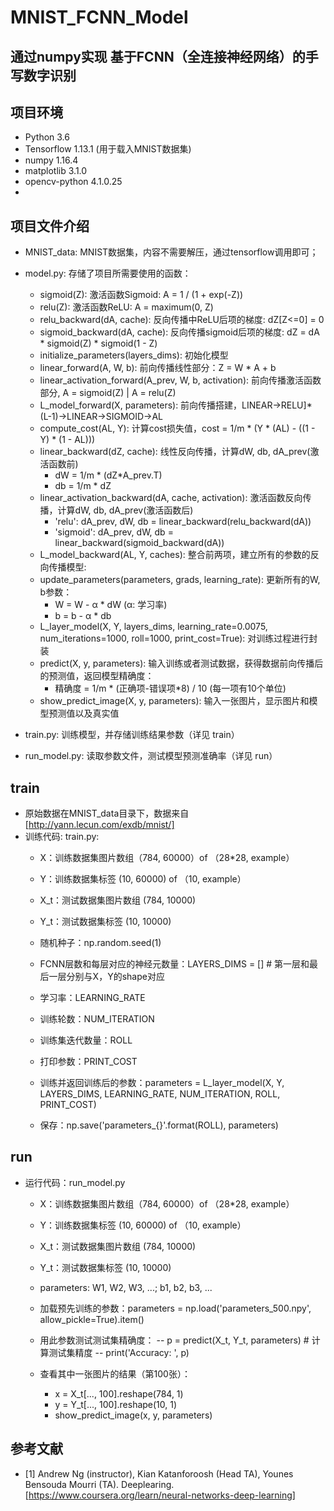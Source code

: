 # MNIST_FCNN_Model

通过numpy实现 基于FCNN（全连接神经网络）的手写数字识别
-
## 项目环境
- Python 3.6
- Tensorflow 1.13.1 (用于载入MNIST数据集)
- numpy 1.16.4
- matplotlib 3.1.0
- opencv-python 4.1.0.25
-
## 项目文件介绍
- MNIST_data: MNIST数据集，内容不需要解压，通过tensorflow调用即可；
- model.py: 存储了项目所需要使用的函数：
  - sigmoid(Z): 激活函数Sigmoid: A = 1 / (1 + exp(-Z))
  - relu(Z): 激活函数ReLU: A = maximum(0, Z)
  - relu_backward(dA, cache): 反向传播中ReLU后项的梯度: dZ[Z<=0] = 0
  - sigmoid_backward(dA, cache): 反向传播sigmoid后项的梯度: dZ = dA * sigmoid(Z) * sigmoid(1 - Z)
  - initialize_parameters(layers_dims): 初始化模型
  - linear_forward(A, W, b): 前向传播线性部分：Z = W * A + b
  - linear_activation_forward(A_prev, W, b, activation): 前向传播激活函数部分, A = sigmoid(Z) | A = relu(Z)
  - L_model_forward(X, parameters): 前向传播搭建，LINEAR->RELU]* (L-1)->LINEAR->SIGMOID->AL
  - compute_cost(AL, Y): 计算cost损失值，cost = 1/m * (Y * (AL) - ((1 - Y) * (1 - AL)))
  - linear_backward(dZ, cache): 线性反向传播，计算dW, db, dA_prev(激活函数前)
    - dW = 1/m * (dZ*A_prev.T)
    - db = 1/m * dZ
  - linear_activation_backward(dA, cache, activation): 激活函数反向传播，计算dW, db, dA_prev(激活函数后)
    - 'relu': dA_prev, dW, db = linear_backward(relu_backward(dA))
    - 'sigmoid': dA_prev, dW, db = linear_backward(sigmoid_backward(dA))
  - L_model_backward(AL, Y, caches): 整合前两项，建立所有的参数的反向传播模型:
  - update_parameters(parameters, grads, learning_rate): 更新所有的W, b参数：
    - W = W - α * dW   (α: 学习率)
    - b = b - α * db
  - L_layer_model(X, Y, layers_dims, learning_rate=0.0075, num_iterations=1000, roll=1000, print_cost=True): 对训练过程进行封装
  - predict(X, y, parameters): 输入训练或者测试数据，获得数据前向传播后的预测值，返回模型精确度：
    - 精确度 = 1/m * (正确项-错误项*8) / 10     (每一项有10个单位)
  - show_predict_image(X, y, parameters): 输入一张图片，显示图片和模型预测值以及真实值

- train.py: 训练模型，并存储训练结果参数（详见 train）
- run_model.py: 读取参数文件，测试模型预测准确率（详见 run）

## train
- 原始数据在MNIST_data目录下，数据来自[http://yann.lecun.com/exdb/mnist/]
- 训练代码: train.py:
  - X：训练数据集图片数组（784, 60000）of （28*28, example）
  - Y：训练数据集标签   (10, 60000)   of （10, example）
  - X_t：测试数据集图片数组  (784, 10000)
  - Y_t：测试数据集标签  (10, 10000)

  - 随机种子：np.random.seed(1)
  - FCNN层数和每层对应的神经元数量：LAYERS_DIMS = []    # 第一层和最后一层分别与X，Y的shape对应
  - 学习率：LEARNING_RATE
  - 训练轮数：NUM_ITERATION
  - 训练集迭代数量：ROLL
  - 打印参数：PRINT_COST

  - 训练并返回训练后的参数：parameters = L_layer_model(X, Y, LAYERS_DIMS, LEARNING_RATE, NUM_ITERATION, ROLL,  PRINT_COST)
  - 保存：np.save('parameters_{}'.format(ROLL), parameters)

## run
- 运行代码：run_model.py
  - X：训练数据集图片数组（784, 60000）of （28*28, example）
  - Y：训练数据集标签   (10, 60000)   of （10, example）
  - X_t：测试数据集图片数组  (784, 10000)
  - Y_t：测试数据集标签  (10, 10000)
  - parameters: W1, W2, W3, ...; b1, b2, b3, ...

  - 加载预先训练的参数：parameters = np.load('parameters_500.npy', allow_pickle=True).item()
  - 用此参数测试测试集精确度：
  -- p = predict(X_t, Y_t, parameters)   # 计算测试集精度
  -- print('Accuracy: ', p)

  - 查看其中一张图片的结果（第100张）：
    - x = X_t[..., 100].reshape(784, 1)
    - y = Y_t[..., 100].reshape(10, 1)
    - show_predict_image(x, y, parameters)

## 参考文献
- [1] Andrew Ng (instructor), Kian Katanforoosh (Head TA), Younes Bensouda Mourri (TA). Deeplearing. [https://www.coursera.org/learn/neural-networks-deep-learning]
